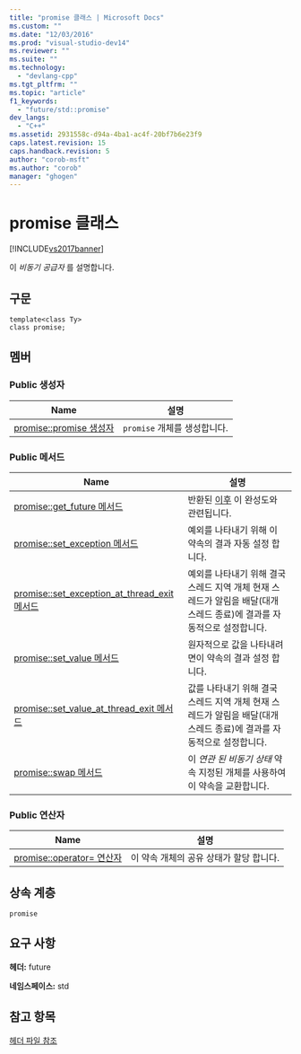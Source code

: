 ```yaml
---
title: "promise 클래스 | Microsoft Docs"
ms.custom: ""
ms.date: "12/03/2016"
ms.prod: "visual-studio-dev14"
ms.reviewer: ""
ms.suite: ""
ms.technology: 
  - "devlang-cpp"
ms.tgt_pltfrm: ""
ms.topic: "article"
f1_keywords: 
  - "future/std::promise"
dev_langs: 
  - "C++"
ms.assetid: 2931558c-d94a-4ba1-ac4f-20bf7b6e23f9
caps.latest.revision: 15
caps.handback.revision: 5
author: "corob-msft"
ms.author: "corob"
manager: "ghogen"
---
```

# promise 클래스
[!INCLUDE[vs2017banner](../assembler/inline/includes/vs2017banner.md)]

이 *비동기 공급자* 를 설명합니다.  
  
## 구문  
  
```  
template<class Ty>  
class promise;  
```  
  
## 멤버  
  
### Public 생성자  
  
|Name|설명|  
|----------|--------|  
|[promise::promise 생성자](../Topic/promise::promise%20Constructor.md)|`promise` 개체를 생성합니다.|  
  
### Public 메서드  
  
|Name|설명|  
|----------|--------|  
|[promise::get\_future 메서드](../Topic/promise::get_future%20Method.md)|반환된 [이후](../standard-library/future-class.md) 이 완성도와 관련됩니다.|  
|[promise::set\_exception 메서드](../Topic/promise::set_exception%20Method.md)|예외를 나타내기 위해 이 약속의 결과 자동 설정 합니다.|  
|[promise::set\_exception\_at\_thread\_exit 메서드](../Topic/promise::set_exception_at_thread_exit%20Method.md)|예외를 나타내기 위해 결국 스레드 지역 개체 현재 스레드가 알림을 배달\(대개 스레드 종료\)에 결과를 자동적으로 설정합니다.|  
|[promise::set\_value 메서드](../Topic/promise::set_value%20Method.md)|원자적으로 값을 나타내려면이 약속의 결과 설정 합니다.|  
|[promise::set\_value\_at\_thread\_exit 메서드](../Topic/promise::set_value_at_thread_exit%20Method.md)|값를 나타내기 위해 결국 스레드 지역 개체 현재 스레드가 알림을 배달\(대개 스레드 종료\)에 결과를 자동적으로 설정합니다.|  
|[promise::swap 메서드](../Topic/promise::swap%20Method.md)|이 *연관 된 비동기 상태* 약속 지정된 개체를 사용하여 이 약속을 교환합니다.|  
  
### Public 연산자  
  
|Name|설명|  
|----------|--------|  
|[promise::operator\= 연산자](../Topic/promise::operator=%20Operator.md)|이 약속 개체의 공유 상태가 할당 합니다.|  
  
## 상속 계층  
 `promise`  
  
## 요구 사항  
 **헤더:** future  
  
 **네임스페이스:** std  
  
## 참고 항목  
 [헤더 파일 참조](../standard-library/cpp-standard-library-header-files.md)